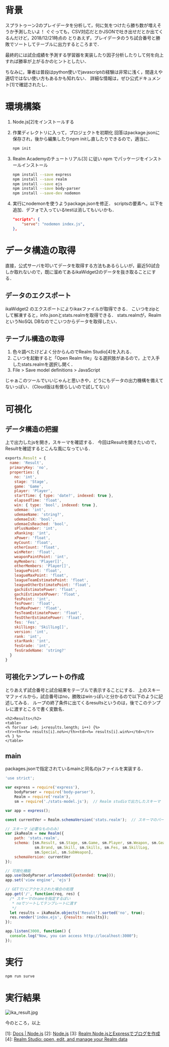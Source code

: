 # 背景

スプラトゥーン2のプレイデータを分析して，何に気をつけたら勝ち数が増えそうか予測したいよ！
ぐぐっても，CSV対応だとかJSONで吐き出せだとか出てくるんだけど，2018/12/21時点の
とりあえず，プレイデータのうち試合番号と勝敗でソートしてテーブルに出力するところまで．

最終的には試合成績を予測する学習器を実装したり因子分析したりして何を向上すれば勝率が上がるかのヒントとしたい．

ちなみに，筆者は普段はpython使いでjavascriptの経験は非常に浅く，間違えや適切ではない使い方もあるかも知れない．
詳細な情報は，ぜひ公式ドキュメント[1]で確認されたし．

# 環境構築

1.  Node.js[2]をインストールする
1.  作業ディレクトリに入って，プロジェクトを初期化
    回答はpackage.jsonに保存され，後から編集したりnpm initし直したりできるので，適当に．

    ```sh
    npm init
    ```

1. Realm Academyのチュートリアル[3] に従い npm でパッケージをインストールインストール

    ```sh
    npm install --save express
    npm install --save realm
    npm install --save ejs
    npm install --save body-parser
    npm install --save-dev nodemon
    ```

1.  実行にnodemonを使うようpackage.jsonを修正．
    scriptsの要素へ，以下を追加．デフォで入っているtestは消してもいいかも．

    ```json
    "scripts": {
        "serve": "nodemon index.js",
    },
    ```

# データ構造の取得

直接，公式サーバを叩いてデータを取得する方法もあるらしいが，最近50試合しか取れないので，既に溜めてあるikaWidget2のデータを抜き取ることにする．

## データのエクスポート

ikaWidget2 のエクスポートによりikaxファイルが取得できる．
こいつをzipとして解凍すると，info.jsonとstats.realmを取得できる．
stats.realmが，RealmというNoSQL DBなのでこいつからデータを取得したい．

## テーブル構造の取得

1. 色々調べたけどよく分からんのでRealm Studio[4]を入れる．
1. こいつを起動すると「Open Realm file」なる選択肢があるので，上で入手したstats.realmを選択し開く．
1. File > Save model definitions > JavaScript

じゃぁこのツールでいいじゃんと思いきや，どうにもデータの出力機構を備えてないっぽい．（Cloud版は有償らしいので試してない）

# 可視化

## データ構造の把握

上で出力したjsを開き，スキーマを確認する．
今回はResultを開きたいので，Resultを確認するとこんな風になっている．

```javascript:stats-model.js
exports.Result = {
  name: 'Result',
  primaryKey: 'no',
  properties: {
    no: 'int',
    stage: 'Stage',
    game: 'Game',
    player: 'Player',
    startTime: { type: 'date?', indexed: true },
    elapsedTime: 'float',
    win: { type: 'bool', indexed: true },
    udemae: 'int',
    udemaeName: 'string?',
    udemaeIsX: 'bool',
    udemaeIsReached: 'bool',
    sPlusNumber: 'int',
    xRanking: 'int',
    xPower: 'float',
    myCount: 'float',
    otherCount: 'float',
    winMeter: 'float',
    weaponPaintPoint: 'int',
    myMembers: 'Player[]',
    otherMembers: 'Player[]',
    leaguePoint: 'float',
    leagueMaxPoint: 'float',
    leagueTeamEstimatePoint: 'float',
    leagueOtherEstimatePoint: 'float',
    gachiEstimatePower: 'float',
    gachiEstimateXPower: 'float',
    fesPoint: 'int',
    fesPower: 'float',
    fesMaxPower: 'float',
    fesTeamEstimatePower: 'float',
    fesOtherEstimatePower: 'float',
    fes: 'Fes',
    skillLogs: 'SkillLog[]',
    version: 'int',
    rank: 'int',
    starRank: 'int',
    fesGrade: 'int',
    fesGradeName: 'string?'
  }
}
```

## 可視化テンプレートの作成

とりあえず試合番号と試合結果をテーブルで表示することにする．
上のスキーマファイルから，試合番号はno，勝敗はwinっぽいと分かるので以下のように記述してみる．
ループの終了条件に出てくるresultsというのは，後でこのテンプレに渡すところで書く変数名．

```javascript:views/index.ejs
<h2>Results</h2>
<table>
<% for(var i=0; i<results.length; i++) {%>
<tr><th><%= results[i].no%></th><td><%= results[i].win%></td></tr>
<% } %>
</table>
```

## main

packages.jsonで指定されているmainと同名のjsファイルを実装する．

```javascript:index.js
'use strict';

var express = require('express'),
    bodyParser = require('body-parser'),
    Realm = require('realm'),
    sm = require('./stats-model.js');  // Realm studioで出力したスキーマ

var app = express();

const currentVer = Realm.schemaVersion('stats.realm');  // スキーマのバージョン取得

// スキーマ（必要なもののみ）
var ikaRealm = new Realm({
    path: 'stats.realm',
    schema: [sm.Result, sm.Stage, sm.Game, sm.Player, sm.Weapon, sm.Gear,
             sm.Brand, sm.Skill, sm.Skills, sm.Fes, sm.SkillLog,
             sm.Special, sm.SubWeapon],
    schemaVersion: currentVer
});

// 可視化機能
app.use(bodyParser.urlencoded({extended: true}));
app.set('view engine', 'ejs')

// GETで/にアクセスされた場合の処理
app.get('/', function(req, res) {
  /* スキーマのnameを指定するぽい
   * noでソートしてテンプレートに渡す
   */
  let results = ikaRealm.objects('Result').sorted('no', true);
  res.render('index.ejs', {results: results});
});

app.listen(3000, function() {
  console.log("Now, you can access http://localhost:3000");
});
```

# 実行

```sh
npm run surve
```

# 実行結果

![ika_result.jpg](https://qiita-image-store.s3.amazonaws.com/0/210798/ec167d5f-b1e6-8f57-e82b-88e958b83519.jpeg)

今のところ，以上

[1]: [Docs \| Node\.js](https://nodejs.org/en/docs/)
[2]: [Node\.js](https://nodejs.org/en/)
[3]: [Realm Node\.jsとExpressでブログを作成](https://academy.realm.io/jp/posts/realm-node-js-express-blog-tutorial/)
[4]: [Realm Studio: open, edit, and manage your Realm data](https://realm.io/jp/products/realm-studio/)
